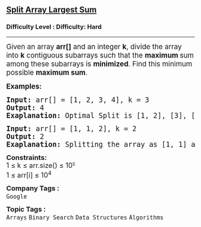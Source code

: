 <h2><a href="https://www.geeksforgeeks.org/problems/split-array-largest-sum--141634/1?page=2&category=Binary%20Search&sortBy=submissions">Split Array Largest Sum</a></h2><h3>Difficulty Level : Difficulty: Hard</h3><hr><div class="problems_problem_content__Xm_eO"><p><span style="font-size: 14pt;">Given an array <strong>arr[]</strong> and an integer <strong>k</strong>, divide the array into <strong>k</strong> contiguous subarrays such that the <strong>maximum </strong>sum among these subarrays is <strong>minimized</strong>. Find this minimum possible <strong>maximum sum</strong>.<br></span></p>
<p><strong><span style="font-size: 14pt;">Examples:</span></strong></p>
<pre><strong><span style="font-size: 14pt;">Input: </span></strong><span style="font-size: 14pt;">arr[] = [1, 2, 3, 4], k = 3</span><strong><span style="font-size: 14pt;"><br>Output: </span></strong><span style="font-size: 14pt;">4</span><strong><span style="font-size: 14pt;"><br>Exaplanation: </span></strong><span style="font-size: 14pt;">Optimal Split is [1, 2], [3], [4]. Maximum sum of all subarrays is 4, which is minimum possible for 3 splits.<br></span></pre>
<pre><strong><span style="font-size: 14pt;">Input: </span></strong><span style="font-size: 14pt;">arr[] = [1, 1, 2], k = 2<br></span><strong><span style="font-size: 14pt;">Output: </span></strong><span style="font-size: 14pt;">2<br></span><strong><span style="font-size: 14pt;">Exaplanation: </span></strong><span style="font-size: 14pt;">Splitting the array as [1, 1] and [2] is optimal. This results in a maximum sum subarray of 2.</span></pre>
<p style="font-family: -apple-system, BlinkMacSystemFont, 'Segoe UI', Roboto, Oxygen, Ubuntu, Cantarell, 'Open Sans', 'Helvetica Neue', sans-serif; white-space: normal;"><span style="font-size: 18px;"><strong>Constraints:<br></strong>1 ≤</span><span style="font-size: 18px;"> k</span><span style="font-size: 18px;">&nbsp;≤</span><span style="font-size: 18px;"> arr.size() </span><span style="font-size: 18px;">≤ 10</span><sup>5<br></sup><span style="font-size: 18px;">1 ≤ arr[i] ≤ 10<sup>4</sup></span></p></div><p><span style=font-size:18px><strong>Company Tags : </strong><br><code>Google</code>&nbsp;<br><p><span style=font-size:18px><strong>Topic Tags : </strong><br><code>Arrays</code>&nbsp;<code>Binary Search</code>&nbsp;<code>Data Structures</code>&nbsp;<code>Algorithms</code>&nbsp;